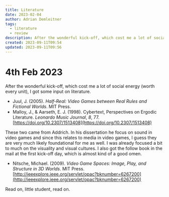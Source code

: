 ```yaml
---
title: Literature
date: 2023-02-04
author: Adrian Demleitner
tags:
  - literature
  - review
description: After the wonderful kick-off, which cost me a lot of social energy (worth every unit), I got some input on literature.
created: 2023-09-11T09:54
updated: 2023-09-11T09:56
---
```

# 4th Feb 2023
After the wonderful kick-off, which cost me a lot of social energy (worth every unit), I got some input on literature. 

- Juul, J. (2005). _Half-Real: Video Games between Real Rules and Fictional Worlds_. MIT Press.
- Malloy, J., & Aarseth, E. J. (1998). Cybertext, Perspectives on Ergodic Literature. _Leonardo Music Journal_, _8_, 77. [https://doi.org/10.2307/1513408](https://doi.org/10.2307/1513408)

These two came from Addrich. In his dissertation he focus on sound in video games and since this relates to media in video games, I guess they are very much likely foundational for me as well. I was already focused a bit to much on the visuality and visual cultures. I also got the follow book in the mail at the first kick-off day, which is almost kind of a good omen.

- Nitsche, Michael. (2009). _Video Game Spaces: Image, Play, and Structure in 3D Worlds_. MIT Press. [http://ieeexplore.ieee.org/servlet/opac?bknumber=6267200](http://ieeexplore.ieee.org/servlet/opac?bknumber=6267200)

Read on, little student, read on.
